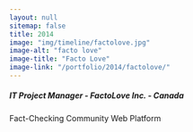 ```yaml
---
layout: null
sitemap: false
title: 2014
image: "img/timeline/factolove.jpg"
image-alt: "facto love"
image-title: "Facto Love"
image-link: "/portfolio/2014/factolove/"
---
```

##### IT Project Manager - FactoLove Inc. - Canada

Fact-Checking Community Web Platform